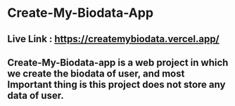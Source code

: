 # Create-My-Biodata-App

## Live Link : https://createmybiodata.vercel.app/

## Create-My-Biodata-app is a web project in which we create the biodata of user, and most Important thing is this project does not store any data of user.

